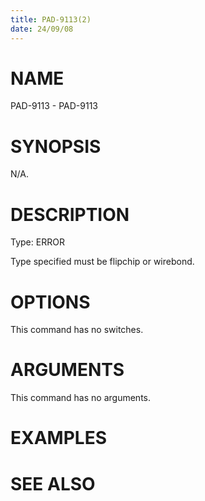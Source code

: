 ```yaml
---
title: PAD-9113(2)
date: 24/09/08
---
```


# NAME

PAD-9113 - PAD-9113

# SYNOPSIS

N/A.

# DESCRIPTION

Type: ERROR

Type specified must be flipchip or wirebond.

# OPTIONS

This command has no switches.

# ARGUMENTS

This command has no arguments.

# EXAMPLES

# SEE ALSO
